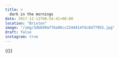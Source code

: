 ```yaml
---
title: >
  dark in the mornings
date: 2017-12-11T08:54:41+00:00
location: "Brixton"
image: "/img/3dbb99aff6a96cc224d414fdc8d77955.jpg"
draft: false
instagram: true
---
```


{{<photo src="/img/3dbb99aff6a96cc224d414fdc8d77955.jpg">}}
